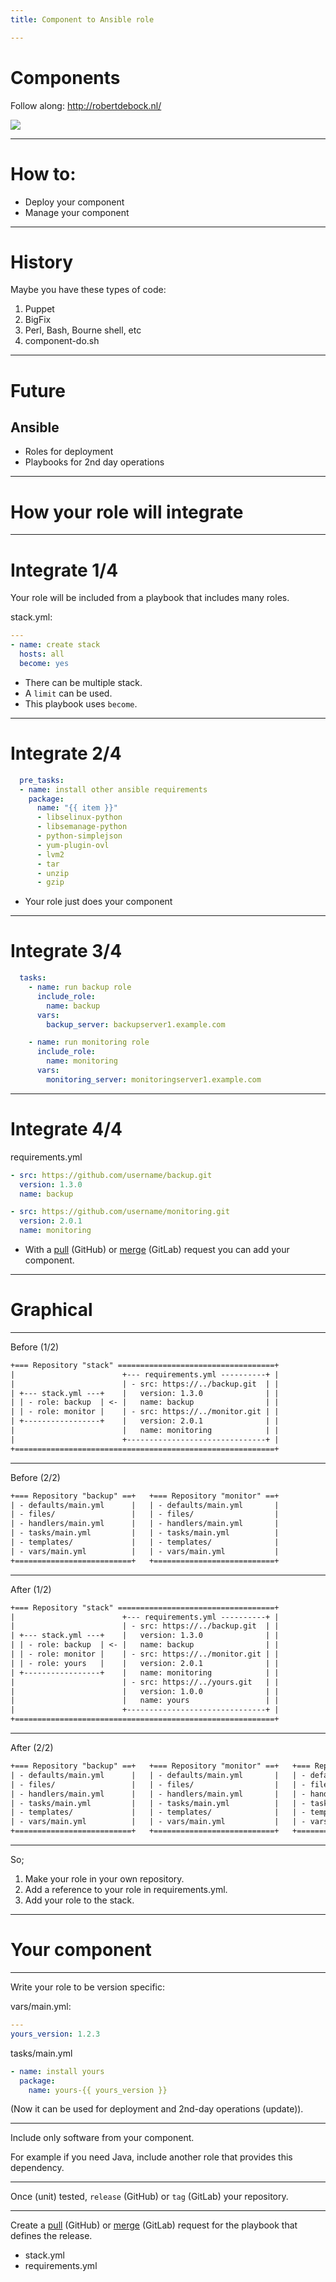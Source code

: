 ```yaml
---
title: Component to Ansible role

---
```


# Components

Follow along: http://robertdebock.nl/

<img src="https://api.qrserver.com/v1/create-qr-code/?size=350x350&data=http://robertdebock.nl/presentations/component-to-role/"/>

---

# How to:
- Deploy your component
- Manage your component

---

# History

Maybe you have these types of code:
1. Puppet
2. BigFix
3. Perl, Bash, Bourne shell, etc
4. component-do.sh

----

# Future

## Ansible
- Roles for deployment
- Playbooks for 2nd day operations

---

# How your role will integrate

----

# Integrate 1/4

Your role will be included from a playbook that includes many roles.

stack.yml:
```yaml
---
- name: create stack
  hosts: all
  become: yes
```

- There can be multiple stack.
- A `limit` can be used.
- This playbook uses `become`.

----

# Integrate 2/4

```yaml
  pre_tasks:
  - name: install other ansible requirements
    package:
      name: "{{ item }}"
      - libselinux-python
      - libsemanage-python
      - python-simplejson
      - yum-plugin-ovl
      - lvm2
      - tar
      - unzip
      - gzip
```

- Your role just does your component

----

# Integrate 3/4

```yaml
  tasks:
    - name: run backup role
      include_role:
        name: backup
      vars:
        backup_server: backupserver1.example.com

    - name: run monitoring role
      include_role:
        name: monitoring
      vars:
        monitoring_server: monitoringserver1.example.com
```

----

# Integrate 4/4

requirements.yml
```yaml
- src: https://github.com/username/backup.git
  version: 1.3.0
  name: backup

- src: https://github.com/username/monitoring.git
  version: 2.0.1
  name: monitoring
```

- With a [pull](https://help.github.com/articles/creating-a-pull-request/) (GitHub) or [merge](https://docs.gitlab.com/ee/user/project/merge_requests/) (GitLab) request you can add your component.

----

# Graphical

----

Before (1/2)

```txt
+=== Repository "stack" ===================================+
|                        +--- requirements.yml ----------+ |
|                        | - src: https://../backup.git  | |
| +--- stack.yml ---+    |   version: 1.3.0              | |
| | - role: backup  | <- |   name: backup                | |
| | - role: monitor |    | - src: https://../monitor.git | |
| +-----------------+    |   version: 2.0.1              | |
|                        |   name: monitoring            | |
|                        +-------------------------------+ |
+==========================================================+
```

----

Before (2/2)

```txt
+=== Repository "backup" ==+   +=== Repository "monitor" ==+
| - defaults/main.yml      |   | - defaults/main.yml       |
| - files/                 |   | - files/                  |
| - handlers/main.yml      |   | - handlers/main.yml       |
| - tasks/main.yml         |   | - tasks/main.yml          |
| - templates/             |   | - templates/              |
| - vars/main.yml          |   | - vars/main.yml           |
+==========================+   +===========================+
```

----

After (1/2)

```txt
+=== Repository "stack" ===================================+
|                        +--- requirements.yml ----------+ |
|                        | - src: https://../backup.git  | |
| +--- stack.yml ---+    |   version: 1.3.0              | |
| | - role: backup  | <- |   name: backup                | |
| | - role: monitor |    | - src: https://../monitor.git | |
| | - role: yours   |    |   version: 2.0.1              | |
| +-----------------+    |   name: monitoring            | |
|                        | - src: https://../yours.git   | |
|                        |   version: 1.0.0              | |
|                        |   name: yours                 | |
|                        +-------------------------------+ |
+==========================================================+
```

----

After (2/2)

```txt
+=== Repository "backup" ==+   +=== Repository "monitor" ==+   +=== Repository "yours" ===+
| - defaults/main.yml      |   | - defaults/main.yml       |   | - defaults/main.yml      |
| - files/                 |   | - files/                  |   | - files/                 |
| - handlers/main.yml      |   | - handlers/main.yml       |   | - handlers/main.yml      |
| - tasks/main.yml         |   | - tasks/main.yml          |   | - tasks/main.yml         |
| - templates/             |   | - templates/              |   | - templates/             |
| - vars/main.yml          |   | - vars/main.yml           |   | - vars/main.yml          |
+==========================+   +===========================+   +==========================+
```

----

So;
1. Make your role in your own repository.
2. Add a reference to your role in requirements.yml.
3. Add your role to the stack.

---

# Your component

----

Write your role to be version specific:

vars/main.yml:
```yaml
---
yours_version: 1.2.3
```

tasks/main.yml
```yaml
- name: install yours
  package:
    name: yours-{{ yours_version }}
```

(Now it can be used for deployment and 2nd-day operations (update)).

----

Include only software from your component.

For example if you need Java, include another role that provides this dependency.

----

Once (unit) tested, `release` (GitHub) or `tag` (GitLab) your repository.

----

Create a [pull](https://help.github.com/articles/creating-a-pull-request/) (GitHub) or [merge](https://docs.gitlab.com/ee/user/project/merge_requests/) (GitLab) request for the playbook that defines the release.
- stack.yml
- requirements.yml

